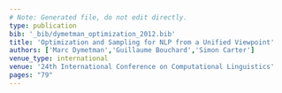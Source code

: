 ```yaml
---
# Note: Generated file, do not edit directly.
type: publication
bib: '_bib/dymetman_optimization_2012.bib'
title: 'Optimization and Sampling for NLP from a Unified Viewpoint'
authors: ['Marc Dymetman','Guillaume Bouchard','Simon Carter']
venue_type: international
venue: '24th International Conference on Computational Linguistics'
pages: "79"
---
```

